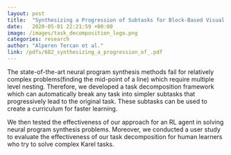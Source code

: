 ```yaml
---
layout: post
title:  "Synthesizing a Progression of Subtasks for Block-Based Visual Programming Tasks"
date:   2020-05-01 22:21:59 +00:00
image: /images/task_decomposition_logo.png
categories: research
author: "Alperen Tercan et al."
link: /pdfs/682_synthesizing_a_progression_of_.pdf
---
```


The state-of-the-art neural program synthesis methods fail for relatively complex problems(finding the mid-point of a line) which require multiple level nesting. Therefore, we developed a task decomposition framework which can automatically break any task into simpler subtasks that progressively lead to the original task. These subtasks can be used to create a curriculum for faster learning.

We then tested the effectiveness of our approach for an RL agent in solving neural program synthesis problems. Moreover, we conducted a user study to evaluate the effectiveness of our task decomposition for human learners who try to solve complex Karel tasks.
